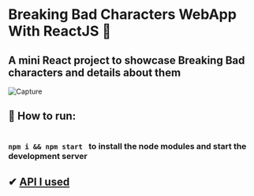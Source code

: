 # Breaking Bad Characters WebApp With ReactJS 🧪

## A mini React project to showcase Breaking Bad characters and details about them 

![Capture](https://user-images.githubusercontent.com/55017730/102917591-836d3200-44ab-11eb-9631-c29645ed7a69.PNG)



## 🧤 How to run:

 ### <code> npm i && npm start </code> to install the node modules and start the development server

##  ✔ [API I used](https://breakingbadapi.com/documentation)


